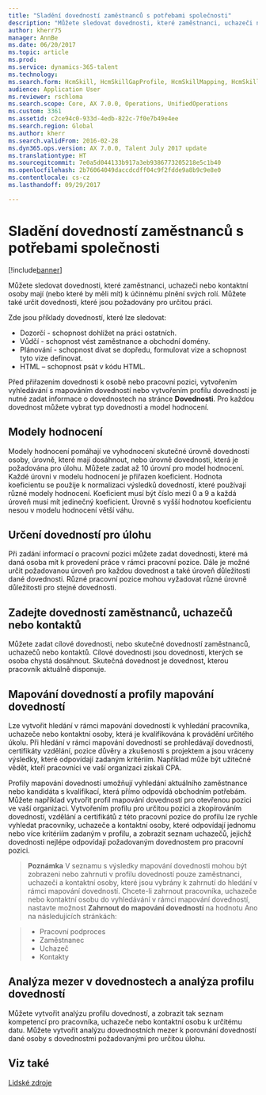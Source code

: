 ```yaml
---
title: "Sladění dovedností zaměstnanců s potřebami společnosti"
description: "Můžete sledovat dovednosti, které zaměstnanci, uchazeči nebo kontaktní osoby mají (nebo které by měli mít) k účinnému plnění svých rolí. Můžete také určit dovednosti, které jsou požadovány pro určitou práci."
author: kherr75
manager: AnnBe
ms.date: 06/20/2017
ms.topic: article
ms.prod: 
ms.service: dynamics-365-talent
ms.technology: 
ms.search.form: HcmSkill, HcmSkillGapProfile, HcmSkillMapping, HcmSkillType
audience: Application User
ms.reviewer: rschloma
ms.search.scope: Core, AX 7.0.0, Operations, UnifiedOperations
ms.custom: 3361
ms.assetid: c2ce94c0-933d-4edb-822c-7f0e7b49e4ee
ms.search.region: Global
ms.author: kherr
ms.search.validFrom: 2016-02-28
ms.dyn365.ops.version: AX 7.0.0, Talent July 2017 update
ms.translationtype: HT
ms.sourcegitcommit: 7e0a5d044133b917a3eb9386773205218e5c1b40
ms.openlocfilehash: 2b76064049daccdcdff04c9f2fdde9a8b9c9e8e0
ms.contentlocale: cs-cz
ms.lasthandoff: 09/29/2017

---
```


# <a name="align-workforce-skills-with-business-needs"></a>Sladění dovedností zaměstnanců s potřebami společnosti

[!include[banner](includes/banner.md)]


Můžete sledovat dovednosti, které zaměstnanci, uchazeči nebo kontaktní osoby mají (nebo které by měli mít) k účinnému plnění svých rolí. Můžete také určit dovednosti, které jsou požadovány pro určitou práci.

Zde jsou příklady dovedností, které lze sledovat:
-   Dozorčí - schopnost dohlížet na práci ostatních.
-   Vůdčí - schopnost vést zaměstnance a obchodní domény.
-   Plánování - schopnost dívat se dopředu, formulovat vize a schopnost tyto vize definovat.
-   HTML – schopnost psát v kódu HTML.

Před přiřazením dovednosti k osobě nebo pracovní pozici, vytvořením vyhledávání s mapováním dovedností nebo vytvořením profilu dovedností je nutné zadat informace o dovednostech na stránce **Dovednosti**. Pro každou dovednost můžete vybrat typ dovednosti a model hodnocení.

## <a name="rating-models"></a>Modely hodnocení
Modely hodnocení pomáhají ve vyhodnocení skutečné úrovně dovedností osoby, úrovně, které mají dosáhnout, nebo úrovně dovednosti, která je požadována pro úlohu. Můžete zadat až 10 úrovní pro model hodnocení.  Každé úrovni v modelu hodnocení je přiřazen koeficient.  Hodnota koeficientu se použije k normalizaci výsledků dovedností, které používají různé modely hodnocení.  Koeficient musí být číslo mezi 0 a 9 a každá úroveň musí mít jedinečný koeficient.  Úrovně s vyšší hodnotou koeficientu nesou v modelu hodnocení větší váhu.

## <a name="specify-job-skills"></a>Určení dovedností pro úlohu
Při zadání informací o pracovní pozici můžete zadat dovednosti, které má daná osoba mít k provedení práce v rámci pracovní pozice.  Dále je možné určit požadovanou úroveň pro každou dovednost a také úroveň důležitosti dané dovednosti. Různé pracovní pozice mohou vyžadovat různé úrovně důležitosti pro stejné dovednosti.

## <a name="enter-skills-for-workers-applicants-or-contacts"></a>Zadejte dovedností zaměstnanců, uchazečů nebo kontaktů
Můžete zadat cílové dovednosti, nebo skutečné dovedností zaměstnanců, uchazečů nebo kontaktů. Cílové dovednosti jsou dovednosti, kterých se osoba chystá dosáhnout. Skutečná dovednost je dovednost, kterou pracovník aktuálně disponuje.

## <a name="skill-mapping-and-skill-mapping-profiles"></a> Mapování dovedností a profily mapování dovedností
Lze vytvořit hledání v rámci mapování dovedností k vyhledání pracovníka, uchazeče nebo kontaktní osoby, která je kvalifikována k provádění určitého úkolu. Při hledání v rámci mapování dovedností se prohledávají dovednosti, certifikáty vzdělání, pozice důvěry a zkušenosti s projektem a jsou vráceny výsledky, které odpovídají zadaným kritériím.  Například může být užitečné vědět, kteří pracovníci ve vaší organizaci získali CPA.

Profily mapování dovedností umožňují vyhledání aktuálního zaměstnance nebo kandidáta s kvalifikací, která přímo odpovídá obchodním potřebám.  Můžete například vytvořit profil mapování dovedností pro otevřenou pozici ve vaší organizaci. Vytvořením profilu pro určitou pozici a zkopírováním dovedností, vzdělání a certifikátů z této pracovní pozice do profilu lze rychle vyhledat pracovníky, uchazeče a kontaktní osoby, které odpovídají jednomu nebo více kritériím zadaným v profilu, a zobrazit seznam uchazečů, jejichž dovednosti nejlépe odpovídají požadovaným dovednostem pro pracovní pozici.

>**Poznámka** V seznamu s výsledky mapování dovednosti mohou být zobrazeni nebo zahrnuti v profilu dovedností pouze zaměstnanci, uchazeči a kontaktní osoby, které jsou vybrány k zahrnutí do hledání v rámci mapování dovedností. Chcete-li zahrnout pracovníka, uchazeče nebo kontaktní osobu do vyhledávání v rámci mapování dovedností, nastavte možnost **Zahrnout do mapování dovedností** na hodnotu Ano na následujících stránkách:

> + Pracovní podproces
> + Zaměstnanec
> + Uchazeč
> + Kontakty

## <a name="skill-gap-analysis-and-skill-profile-analysis"></a>Analýza mezer v dovednostech a analýza profilu dovedností
Můžete vytvořit analýzu profilu dovedností, a zobrazit tak seznam kompetencí pro pracovníka, uchazeče nebo kontaktní osobu k určitému datu. Můžete vytvořit analýzu dovednostních mezer k porovnání dovedností dané osoby s dovednostmi požadovanými pro určitou úlohu.  



<a name="see-also"></a>Viz také
--------

[Lidské zdroje](index.md)




